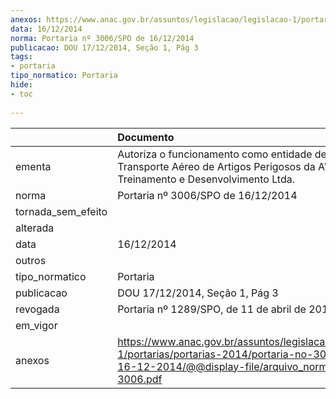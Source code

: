 ```yaml
---
anexos: https://www.anac.gov.br/assuntos/legislacao/legislacao-1/portarias/portarias-2014/portaria-no-3006-spo-de-16-12-2014/@@display-file/arquivo_norma/PA2014-3006.pdf
data: 16/12/2014
norma: Portaria nº 3006/SPO de 16/12/2014
publicacao: DOU 17/12/2014, Seção 1, Pág 3
tags:
- portaria
tipo_normatico: Portaria
hide: 
- toc 
 
---
```


|                    | Documento                                                                                                                                                         |
|:-------------------|:------------------------------------------------------------------------------------------------------------------------------------------------------------------|
| ementa             | Autoriza o funcionamento como entidade de ensino de Transporte Aéreo de Artigos Perigosos da AWTT - Uniar Treinamento e Desenvolvimento Ltda.                     |
| norma              | Portaria nº 3006/SPO de 16/12/2014                                                                                                                                |
| tornada_sem_efeito |                                                                                                                                                                   |
| alterada           |                                                                                                                                                                   |
| data               | 16/12/2014                                                                                                                                                        |
| outros             |                                                                                                                                                                   |
| tipo_normatico     | Portaria                                                                                                                                                          |
| publicacao         | DOU 17/12/2014, Seção 1, Pág 3                                                                                                                                    |
| revogada           | Portaria nº 1289/SPO, de 11 de abril de 2017.                                                                                                                     |
| em_vigor           |                                                                                                                                                                   |
| anexos             | https://www.anac.gov.br/assuntos/legislacao/legislacao-1/portarias/portarias-2014/portaria-no-3006-spo-de-16-12-2014/@@display-file/arquivo_norma/PA2014-3006.pdf |